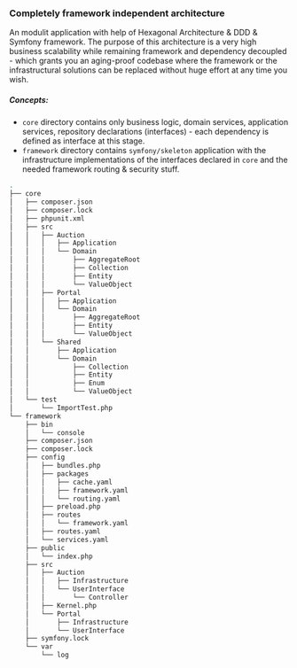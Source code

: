 ### Completely framework independent architecture
An modulit application with help of Hexagonal Architecture & DDD & Symfony framework. The purpose of this architecture is a very high business scalability while remaining framework and dependency decoupled - which grants you an aging-proof codebase where the framework or the infrastructural solutions can be replaced without huge effort at any time you wish.

##### Concepts:
- `core` directory contains only business logic, domain services, application services, repository declarations (interfaces) - each dependency is defined as interface at this stage.
- `framework` directory contains `symfony/skeleton` application with the infrastructure implementations of the interfaces declared in `core` and the needed framework routing & security stuff.

```bash
.
├── core
│   ├── composer.json
│   ├── composer.lock
│   ├── phpunit.xml
│   ├── src
│   │   ├── Auction
│   │   │   ├── Application
│   │   │   └── Domain
│   │   │       ├── AggregateRoot
│   │   │       ├── Collection
│   │   │       ├── Entity
│   │   │       └── ValueObject
│   │   ├── Portal
│   │   │   ├── Application
│   │   │   └── Domain
│   │   │       ├── AggregateRoot
│   │   │       ├── Entity
│   │   │       └── ValueObject
│   │   └── Shared
│   │       ├── Application
│   │       └── Domain
│   │           ├── Collection
│   │           ├── Entity
│   │           ├── Enum
│   │           └── ValueObject
│   └── test
│       └── ImportTest.php
└── framework
    ├── bin
    │   └── console
    ├── composer.json
    ├── composer.lock
    ├── config
    │   ├── bundles.php
    │   ├── packages
    │   │   ├── cache.yaml
    │   │   ├── framework.yaml
    │   │   └── routing.yaml
    │   ├── preload.php
    │   ├── routes
    │   │   └── framework.yaml
    │   ├── routes.yaml
    │   └── services.yaml
    ├── public
    │   └── index.php
    ├── src
    │   ├── Auction
    │   │   ├── Infrastructure
    │   │   └── UserInterface
    │   │       └── Controller
    │   ├── Kernel.php
    │   └── Portal
    │       ├── Infrastructure
    │       └── UserInterface
    ├── symfony.lock
    └── var
        └── log
```
